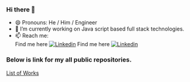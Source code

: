 ### Hi there 👋

- 😄 Pronouns: He / Him / Engineer
- 🔭 I’m currently working on Java script based full stack technologies.
-  📫 Reach me:  
                Find me here [![Linkedin](https://img.shields.io/badge/LinkedIn-0077B5?style=for-the-badge&logo=linkedin&logoColor=white)](https://linkedin.com/in/ajay-bhatt07101990)
                Find me here [![Linkedin](https://img.shields.io/badge/LinkedIn-0077B5?style=for-the-badge&logo=linkedin&logoColor=white)](https://linkedin.com/in/ajay-bhatt07101990)




<!--
**ajayitengineer/ajayitengineer** is a ✨ _special_ ✨ repository because its `README.md` (this file) appears on your GitHub profile.

Here are some ideas to get you started:

- 🔭 I’m currently working on ...
- 🌱 I’m currently learning ...
- 👯 I’m looking to collaborate on ...
- 🤔 I’m looking for help with ...
- 💬 Ask me about ...
- 📫 How to reach me: ...
- 😄 Pronouns: ...
- ⚡ Fun fact: ...
-->
### Below is link for my all public repositories.
[List of Works](https://github.com/ajayitengineer/List-of-works)
